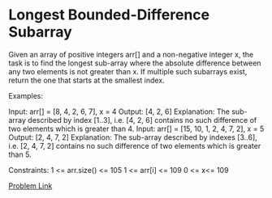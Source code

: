 # Longest Bounded-Difference Subarray

Given an array of positive integers arr[] and a non-negative integer x, the task is to find the longest sub-array where the absolute difference between any two elements is not greater than x.
If multiple such subarrays exist, return the one that starts at the smallest index.

Examples: 

Input: arr[] = [8, 4, 2, 6, 7], x = 4 
Output: [4, 2, 6] 
Explanation: The sub-array described by index [1..3], i.e. [4, 2, 6] contains no such difference of two elements which is greater than 4.
Input: arr[] = [15, 10, 1, 2, 4, 7, 2], x = 5 
Output: [2, 4, 7, 2] 
Explanation: The sub-array described by indexes [3..6], i.e. [2, 4, 7, 2] contains no such difference of two elements which is greater than 5. 

Constraints:
1 <= arr.size() <= 105
1 <= arr[i] <= 109
0 <= x<= 109

[Problem Link](https://www.geeksforgeeks.org/problems/longest-bounded-difference-subarray/1)
